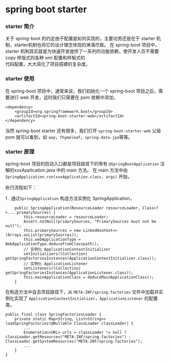 # spring boot starter

### starter 简介
关于 spring-boot 的约定由于配置是如何实现的，主要功劳还是在于 starter 机制，starter机制也将它的设计理念体现的淋漓尽致。
在 spring-boot 项目中，starter 机制其实就是为快速开发提供了一系列的功能依赖，使开发人员不需要 copy 样版式的各种 xml 配置和样板式的  
代码配置，大大简化了项目搭建的复杂度。  

### starter 使用
在 spring-boot 项目中，通常来说，我们初始化一个 spring-boot 项目之后，需要进行 web 开发，这时我们只需要在 pom 依赖中添加，  
  
```
<dependency>
    <groupId>org.springframework.boot</groupId>
    <artifactId>spring-boot-starter-web</artifactId>
</dependency>
```
当然 spring-boot starter 还有很多，我们打开 ``spring-boot-starter-web`` 父级 pom 就可以看到，如 `aop`，`Thymeleaf`，`spring-data-jpa`等等。

### starter 原理
spring-boot 项目的启动入口都是项目路径下的带有 ``@SpringBootApplication`` 注解的xxxApplication.java 中的 main 方法。
在 main 方法中由 ``SpringApplication.run(xxxApplication.class, args)`` 开始，  

执行流程如下：  

1 . 通过``SpringApplication`` 构造方法实例化 SpringApplication，
```
    public SpringApplication(ResourceLoader resourceLoader, Class<?>... primarySources) {
   		this.resourceLoader = resourceLoader;
   		Assert.notNull(primarySources, "PrimarySources must not be null");
   		this.primarySources = new LinkedHashSet<>(Arrays.asList(primarySources));
   		this.webApplicationType = WebApplicationType.deduceFromClasspath();
   		// 实例化 ApplicationContextInitializer
   		setInitializers((Collection) getSpringFactoriesInstances(ApplicationContextInitializer.class));
   		// 实例化 ApplicationListener
   		setListeners((Collection) getSpringFactoriesInstances(ApplicationListener.class));
   		this.mainApplicationClass = deduceMainApplicationClass();
   	}
```
   	
在构造方法中会去项目路径下，从 `META-INF/spring.factories` 文件中加载并实例化实现了 `ApplicationContextInitializer`，`ApplicationListener` 的配置类。
```
public final class SpringFactoriesLoader {
    private static Map<String, List<String>> loadSpringFactories(@Nullable ClassLoader classLoader) {
        ...
        Enumeration<URL> urls = classLoader != null ? classLoader.getResources("META-INF/spring.factories") : ClassLoader.getSystemResources("META-INF/spring.factories");
        ...
    }
}
```


